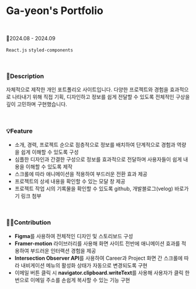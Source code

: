 # Ga-yeon's Portfolio

<br>

📅2024.08 - 2024.09

`React.js` `styled-components`

<br>

### 📑Description
자체적으로 제작한 개인 포트폴리오 사이트입니다. 다양한 프로젝트와 경험을 효과적으로 나타내기 위해 직접 기획, 디자인하고 정보를 쉽게 전달할 수 있도록 전체적인 구상을 깊이 고민하며 구현했습니다.

<br>

### 💡Feature
* 소개, 경력, 프로젝트 순으로 점층적으로 정보를 배치하여 단계적으로 경험과 역량을 쉽게 이해할 수 있도록 구성
* 심플한 디자인과 간결한 구성으로 정보를 효과적으로 전달하며 사용자들이 쉽게 내용을 이해할 수 있도록 제작
* 스크롤에 따라 애니메이션을 적용하여 부드러운 전환 효과 제공
* 프로젝트의 상세 내용을 확인할 수 있는 모달 창 제공
* 프로젝트 작업 시의 기록물을 확인할 수 있도록 github, 개발블로그(velog) 바로가기 링크 첨부

<br>

### 🙋‍♀️Contribution
* <B>Figma</B>를 사용하여 전체적인 디자인 및 스토리보드 구성
* <B>Framer-motion</B> 라이브러리를 사용해 화면 사이트 전반에 애니메이션 효과를 적용하여 부드러운 인터랙션 경험을 제공
* <B>Intersection Observer API</B>를 사용하여 Career과 Project 화면 간 스크롤에 따라 내비게이션 메뉴의 활성화 상태가 자동으로 변경되도록 구현
* 이메일 버튼 클릭 시 <B>navigator.clipboard.writeText</B>를 사용해 사용자가 클릭 한 번으로 이메일 주소를 손쉽게 복사할 수 있는 기능 구현
